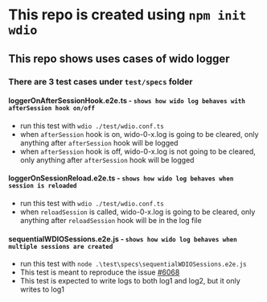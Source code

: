 # This repo is created using `npm init wdio`

## This repo shows uses cases of wido logger

### There are 3 test cases under `test/specs` folder

#### loggerOnAfterSessionHook.e2e.ts - `shows how wido log behaves with afterSession hook on/off`
- run this test with `wdio ./test/wdio.conf.ts`
- when `afterSession` hook is on, wido-0-x.log is going to be cleared, only anything after `afterSession` hook will be logged
- when `afterSession` hook is off, wido-0-x.log is not going to be cleared, only anything after `afterSession` hook will be logged

#### loggerOnSessionReload.e2e.ts - `shows how wido log behaves when session is reloaded`
- run this test with `wdio ./test/wdio.conf.ts`
- when `reloadSession` is called, wido-0-x.log is going to be cleared, only anything after `reloadSession` hook will be in the log file

#### sequentialWDIOSessions.e2e.js - `shows how wido log behaves when multiple sessions are created`
- run this test with `node .\test\specs\sequentialWDIOSessions.e2e.js`
- This test is meant to reproduce the issue [#6068](https://github.com/webdriverio/webdriverio/issues/6068)
- This test is expected to write logs to both log1 and log2, but it only writes to log1
